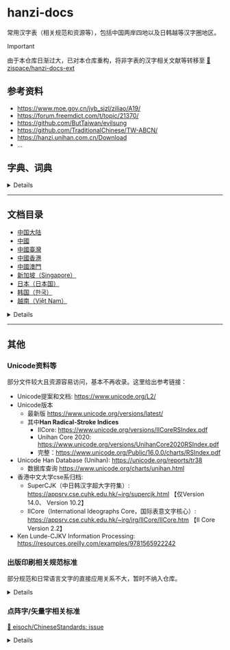 # hanzi-docs

常用汉字表（相关规范和资源等），包括中国两岸四地以及日韩越等汉字圈地区。

> [!IMPORTANT]
> 
> 由于本仓库日渐过大，已对本仓库重构，将非字表的汉字相关文献等转移至
> [:link: zispace/hanzi-docs-ext](https://github.com/zispace/hanzi-docs-ext)
>

## 参考资料

- <https://www.moe.gov.cn/jyb_sjzl/ziliao/A19/>
- <https://forum.freemdict.com/t/topic/21370/>
- <https://github.com/ButTaiwan/evilsung>
- <https://github.com/TraditionalChinese/TW-ABCN/>
- <https://hanzi.unihan.com.cn/Download>
- …

## 字典、词典

<details>

### 出版

- 中国社会科学院语言研究所《现代汉语词典》
  - 民间在线版 <https://ano-via.github.io/dict/>
- 王力《古汉语字典》
- 《汉语大字典》
- 许慎《说文解字》
- 《康熙字典》

### 在线

- 臺灣“教育部”
   - 《重編國語辭典修訂本》: <https://dict.revised.moe.edu.tw>
   - 《國語小字典》或《國語辭典簡編本》
   - 《異體字字典》: <https://dict.variants.moe.edu.tw>
- 萌典：<https://www.moedict.tw/>
- 香港中文大學《漢語多功能字庫》: <https://humanum.arts.cuhk.edu.hk/Lexis/lexi-mf/>
- 北京师范大学《汉字全息资源应用系统》: <https://qxk.bnu.edu.cn/#/>
- 汉典: <https://www.zdic.net>
- 大陆版《中华语文知识库》（《两岸通用词典等》）: <https://www.zhonghuayuwen.org/#/index>
  - 臺灣版《中華語文知識庫》: <https://www.chinese-linguipedia.org>
- 字统网/字統網: <https://zi.tools>
- Chinese Etymology字源: <https://hanziyuan.net>
- 国家标准全文公开系统: <https://openstd.samr.gov.cn/bzgk/gb/>

</details>

---

## 文档目录

- [中国大陆](#中国大陆)
- [中國](#中國)
- [中國臺灣](#中國臺灣)
- [中國香港](#中國香港)
- [中國澳門](#中國澳門)
- [新加坡（Singapore）](#新加坡singapore)
- [日本（日本国）](#日本日本国)
- [韩国（한국）](#韩国한국)
- [越南（Việt Nam）](#越南việt-nam)

<details>

### 中国大陆

- 2011-义务教育语文课程标准（2011年版）-附录.pdf
- 2022-义务教育语文课程标准（2022年版）-附录.pdf
- 19770720-部分计量单位名称统一用字表.pdf
- 19851227-普通话异读词审音表.pdf
- 20081100-现代汉语常用词表（草案）-部分.pdf
- 20130618-通用规范汉字表-仅字表.pdf
- 20130618-通用规范汉字表-轻量版.pdf
- 20130618-通用规范汉字表.zip
- 20160500-普通话异读词审音表（修订稿）2016年5月.doc

- 19550107-汉字简化方案草案-单行本.pdf
- 19550107-汉字简化方案草案.pdf
- 19551222-第一批异体字整理表(群益堂出版1956).pdf
- 19551222-第一批异体字整理表-1988年备注版.pdf
- 19551222-第一批异体字整理表-原始扫描.pdf
- 19560128-汉字简化方案.pdf
- 19561000-第二批异体字整理表（初稿）.pdf
- 19640500-简化字总表-扫描1.pdf
- 19640500-简化字总表-扫描2.pdf
- 19650130-印刷通用汉字字形表.pdf
- 19650130-印刷通用汉字字形表（1986年扫描版）.pdf
- 19770500-第二次汉字简化方案草案-扫描1.pdf
- 19770500-第二次汉字简化方案草案-扫描2.pdf
- 19770500-第二次汉字简化方案草案-扫描3.pdf
- 19770500-第二次汉字简化方案草案-文字改革出版社.pdf
- 19810800-第二次汉字简化方案修订草案征求意见表-扫描压缩版.pdf
- 19810800-第二次汉字简化方案修订草案征求意见表-扫描版.pdf
- 19860600-简化字总表（1986版）-含通知.pdf
- 19860600-简化字总表（1986版）-扫描压缩版.pdf
- 19860600-简化字总表（1986版）-扫描版.pdf
- 19861010-简化字总表（1986版）-新华社印刷厂.pdf
- 19970407-现代汉语通用字笔顺规范.pdf
- 20090812-通用规范汉字表（征求意见稿）.pdf

- 19810501-GB 2312-1980《信息交换用汉字编码字符集 基本集》.pdf
- 19810501-GB 2312-1980《信息交换用汉字编码字符集 基本集》（部分）.pdf
- 19820801-ISO 7098《文献工作—中文罗马字母拼写法》.pdf
- 19850129-GBT 4481-1985《中国语种代码》.pdf
- 19850129-GBT 4881-1985《中国语种代码》版本2.pdf
- 19870327-GBT 7589-1987《信息交换用汉字编码字符集 第二辅助集》（G2）.pdf
- 19870327-GBT 7590-1987《信息交换用汉字编码字符集 第四辅助集》（G4）.pdf
- 19891229-GBT 12052-1989 《信息交换用朝鲜文字编码字符集》.pdf
- 19891229-GBT 12052-1989《信息交换用朝鲜文字编码字符集》（图片版）.pdf
- 19900613-GBT 12345-1990《信息交换用汉字编码字符集辅助集》.pdf
- 19910830-GB 3304-1991《中国各民族名称的罗马字母拼写法和代码》.pdf
- 19920101-GB 12200.1-1990《汉语信息处理词汇 01部分：基本术语》.pdf
- 19920201-GB 3259-1992《中文书刊名称汉语拼音拼写法》.pdf
- 19920413-GBT 13418-1992《文字条目通用排序规则》.pdf
- 19931116-GBT 14706-93《校对符号及其用法》.pdf
- 19931227-GB 3100-93《国际单位制及其应用》.pdf
- 19931227-GB 3101-1993《有关量、单位和符号的一般原则》.pdf
- 19931230-GB 13000.1-1993《信息技术 通用多八位编码字符集》.pdf
- 19940207-GBT 12200.2-1994《汉语信息处理词汇 02部分：汉语和汉字》.pdf
- 19950508-GBT 15564-1995《图文电视广播用汉字编码字符集香港子集》（GH）.pdf
- 19950908-GBT 15720-1995《中国盲文》.pdf
- 19951213-GBT 15834-1995《标点符号用法》.pdf
- 19960122-GBT 16159-1996《汉语拼音正词法基本规则》-版本2.pdf
- 19960122-GBT 16159-1996《汉语拼音正词法基本规则》.pdf
- 19981110-GBT 16500-1998《信息交换用汉字编码字符集 第七辅助集》（GE）.pdf
- 20000317-GB 18030-2000《信息技术 信息交换用汉字编码字符集 基本集的扩充》.pdf
- 20000317-GB 18030-2000《信息技术 信息交换用汉字编码字符集 基本集的扩充》（无封面页码版）.pdf
- 20051108-GB 18030-2005《信息技术 中文编码字符集》.pdf
- 20060918-GBT 20532-2006《信息处理用现代汉语词类标记规范》.pdf
- 20110114-GBT 25741-2010《信息技术 汉字编码字符集 汉字部首序和笔顺序》-正文和附录A.pdf
- 20110114-GBT 25741-2010《信息技术 汉字编码字符集 汉字部首序和笔顺序》-附录B（图片压缩）.pdf
- 20110114-GBT 25741-2010《信息技术 汉字编码字符集 汉字部首序和笔顺序》-附录C（图片压缩）.pdf
- 20110729-GBT 15835-2011《出版物上数字用法》.pdf
- 20110729-GBT 15835-2011《出版物上数字用法》 （std.samr.gov.cn）.pdf
- 20111031-GBT 28039-2011《中国人名汉语拼音字母拼写规则》.pdf
- 20111230-GB 15834-2011《标点符号用法》-扫描版.pdf
- 20111230-GB 15834-2011《标点符号用法》-更小版.pdf
- 20111230-GB 15834-2011《标点符号用法》.pdf
- 20120629-GBT 16159-2012《汉语拼音正词法基本规则》.pdf
- 20131231-GBT 30240.1-2013《公共服务领域英文译写规范 第1部分：通则》.pdf
- 20170522-GBT 30240.2-2017《公共服务领域英文译写规范 第2部分：交通》.pdf
- 20170522-GBT 30240.3-2017《公共服务领域英文译写规范 第3部分：旅游》.pdf
- 20170522-GBT 30240.4-2017《公共服务领域英文译写规范 第4部分：文化娱乐》.pdf
- 20170522-GBT 30240.5-2017《公共服务领域英文译写规范 第5部分：体育》.pdf
- 20170522-GBT 30240.6-2017《公共服务领域英文译写规范 第6部分：教育》.pdf
- 20170522-GBT 30240.7-2017《公共服务领域英文译写规范 第7部分：医疗卫生》.pdf
- 20170522-GBT 30240.8-2017《公共服务领域英文译写规范 第8部分：邮政电信》.pdf
- 20170522-GBT 30240.9-2017《公共服务领域英文译写规范 第9部分：餐饮住宿》.pdf
- 20170522-GBT 30240.10-2017《公共服务领域英文译写规范 第10部分：商业金融》.pdf
- 20171219-GBT 35302-2017《公共服务领域俄文译写规范》.pdf
- 20171219-GBT 35303-2017《公共服务领域日文译写规范》.pdf
- 20211011-GBZ 40637-2021《古籍印刷通用字规范字形表》.pdf
- 20220719-GB 18030-2022《信息技术 中文编码字符集》.pdf
- 20221230-GBT 7713.2-2022《学术论文编写规则》.pdf

- 19971201-GF 3001-1997《信息处理用GB13000.1字符集汉字部件规范》.pdf
- 19991001-GF 3002-1999《GB13000.1字符集汉字笔顺规范》.pdf
- 19991001-GF 3003-1999《GB13000.1字符集汉字字序（笔画序）规范》.pdf
- 19991001-GF 3004-1999《印刷魏体字形规范》.pdf
- 19991001-GF 3005-1999《印刷隶体字形规范》.pdf
- 20010223-GF 3006-2001《汉语拼音方案的通用键盘表示规范》.pdf
- 20011219-GF 1001-2001《第一批异形词整理表》-扫描版.pdf
- 20011219-GF 1001-2001《第一批异形词整理表》-文字版.pdf
- 20011219-GF 1001-2001《第一批异形词整理表》及第二批草案.pdf
- 20011219-GF 2001-2001《GB 13000.1 字符集汉字折笔规范》-压缩版.pdf
- 20011219-GF 2001-2001《GB 13000.1 字符集汉字折笔规范》.pdf
- 20050628-GF 2002-2006《汉字应用水平等级及测试大纲》.pdf
- 20060227-GF 3007-2006《中国通用音标符号集》.pdf
- 20090112-GF 0011-2009《汉字部首表》.pdf
- 20090112-GF 0012-2009《GB13000.1字符集汉字部首归部规范》.pdf
- 20090324-GF 0013-2009《现代常用独体字规范》.pdf
- 20090324-GF 0014-2009《现代常用字部件及部件名称规范》.pdf
- 20101019-GF 0015-2010《汉语国际教育用音节汉字词汇等级划分》.pdf
- 20101019-GF 0016-2010《汉语口语水平等级标准及测试大纲》.pdf
- 20130106-GF 0017-2013《识字教学用通用键盘汉字字形输入系统评测规则》.pdf
- 20160829-GF 2002-2016《汉字应用水平等级及测试大纲》（2016年修订）.docx
- 20180212-GF 0018-2018《中国英语能力等级量表》.pdf
- 20180309-GF 0019-2018《国家通用盲文方案》.pdf
- 20180309-GF 0020-2018《国家通用手语常用词表》.pdf
- 20190715-GF 0021-2019《汉语手指字母方案》.pdf
- 20190715-GF 0022-2019《中华通韵》.pdf
- 20201123-GF 0023-2020《通用规范汉字笔顺规范》.pdf
- 20201123-GF 0024-2020《〈中华人民共和国国歌〉国家通用手语方案》.pdf
- 20210324-GF 0025-2021《国际中文教育中文水平等级标准》.pdf

- 19760600-少数民族语地名汉语拼音字母音译转写法.pdf
- 19760900-中国人名汉语拼音字母拼写法.pdf
- 19820817-汉语拼音字母名称读音对照表-其他版本【国标[1982]339号】.pdf
- 19820817-汉语拼音字母名称读音对照表【国标[1982]339号】.pdf
- 19841225-中国地名汉语拼音字母拼写规则（汉语地名部分）.pdf
- 20050528-日本汉字的汉语读音规范（草案）【语言文字规范草案】.pdf
- 20140601-夹用英文的中文文本的标点符号用法（草案）【语言文字规范草案】.pdf

- 19580211-汉语拼音方案.pdf
- 20001031-中华人民共和国国家通用语言文字法【主席令第37号】.pdf
- 20001031-中华人民共和国国家通用语言文字法（含主席令）【主席令第37号】.pdf
- 20211127-普通话水平测试管理规定【教育部令第51号】.docx
- 20220605-信息技术产品语言文字使用管理规定（征求意见稿）【教育部】.doc
- 20230103-信息技术产品国家通用语言文字使用管理规定【教育部令第54号】.docx
- 20230103-信息技术产品国家通用语言文字使用管理规定【教育部令第54号】.pdf

- 20011228-SJT 11239-2001《信息交换用汉字编码字符集 第八辅助集》（G八辅）.pdf
- 20140106-WHT 66-2014《古籍元数据规范》.pdf
- 20170417-CYT 154-2017《中文出版物夹用英文的编辑规范》.pdf
- 20200901-WHT 90-2020《汉文古籍文字认同描述规范》.pdf
- 20200901-WHT 91-2020《汉文古籍集外字描述规范》.pdf
- 20220624-JRT 0253-2022《金融服务 生僻字处理指南》.pdf
- 20230726-CYT264-2023《汉字字体使用要求》.pdf

- 19860525-废止第二次汉字简化方案（草案）【国发〔1986〕64号】.pdf
- 19920707-出版物汉字使用管理规定【新出联[1992]4号】-其他版本.pdf
- 19920707-出版物汉字使用管理规定【新出联[1992]4号】.pdf
- 20030527-普通话水平测试工作评估指导标准【教语用司函〔2003〕17号】.pdf
- 20031010-普通话水平测试大纲【教语用〔2003〕2号】.pdf
- 20110301-新闻出版总署决定废止的第五批规范性文件目录【新闻出版总署令第50号】.xls
- 20110301-新闻出版总署现行有效规范性文件目录【2011年第1号公告】.xls
- 20191115-国家新闻出版署决定废止的规范性文件目录【国新出发〔2019〕38号】.doc
- 20191115-国家新闻出版署继续有效的规范性文件目录【2019年第4号公告】.doc
- 20191115-新闻出版署关于废止35件规范性文件的决定.pdf
- 20230123-普通话水平测试规程【国语函〔2023〕1号】.docx

- 中日韓共同常用808漢字.pdf
- 中日韩共用汉字词典.pdf
- 韓中日共用漢字800字選定課題(한ㆍ중ㆍ일 공용한자 800자 선정과 과제).pdf
- 한중일한자_800자_한일중으로 분류.pdf
- 1956-文字改革出版社-汉语拼音方案草案.pdf
- 1982-中国印刷技术协会编-中国印刷年鉴1981-印刷通用汉字字形表.pdf
- 1983-刘之强-上海辞书出版社-简化字繁体字选用字异体字对照表.pdf
- 1986-中国文字改革委员会,国家标准局-最常用的汉字是哪些 三千高频度汉字字表.pdf
- 1989-国家语言文字工作委员会汉字处编-现代汉语通用字表.pdf
- 1990-上海教育出版社-简化、繁体、异体汉字综合字表.pdf
- 1993-语文出版社-语言文字规范手册（增订本）.pdf
- 1994-浙江省语言文字工作委员会编-杭州大学出版社-语言文字规范实用手册.pdf
- 1997-国家语委标准化工作委员会办公室编-国家语言文字规范和标准选编.pdf
- 1998-王自强-上海辞书出版社-简化字 繁体字 选用字 异体字 对照表（修订本）.pdf
- 2001-国家汉语水平考试委员会办公室考试中心-汉语水平词汇与汉字等级大纲（HSK）.pdf
- 2002-北京市语言文字工作委员会-国家通用语言文字规范手册.pdf
- 2003-第二批异形词（264 组）整理表（草案）.pdf
- 2005-顾雪枫-苏州大学出版社-校编本《第一批异体字整理表》.pdf
- 2008-现代汉语常用词表（草案）-正文压缩版.pdf
- 2008-现代汉语常用词表（草案）-附录音序索引压缩版.pdf
- 2013-语文出版社-通用规范汉字表.pdf
- 2016-教育部语言文字信息管理司-常用语言文字规范手册.pdf
- 2017-语言文字规范标准-教育部语言文字信息管理司.pdf

- 19551222-第一批异体字整理表.pdf
- 19860600-简化字总表（1986版）-仅字表.pdf
- 19861010-简化字总表（1986版）-文字整理版.pdf
- 19880126-现代汉语常用字表（3500字）-版本2.pdf
- 19880126-现代汉语常用字表（3500字）.pdf
- 19880304-现代汉语通用字表（7000字）-版本2.pdf
- 19880304-现代汉语通用字表（7000字）.pdf
- 19960122-GBT 16159-1996《汉语拼音正词法基本规则》-版本1.pdf
- 20160500-普通话异读词审音表（修订稿）2016年5月.pdf
- 20160500-普通话异读词审音表（修订稿）2016年5月（版本2）.pdf
- 20211011-GBZ 40637-2021《古籍印刷通用字规范字形表》（文字整理版）.pdf

### 中國

- 1935-第一批简体字表-影印版附录.pdf
- 1935-第一批简体字表-扫描版.pdf
- 维基文库-19350821_第一批简体字表.pdf

### 中國臺灣
- 1982-国字整理小组-中文资讯交换码CCCII 第2册 第2版.pdf
- 1982-国字整理小组-中文资讯交换码异体字表 第2册 第2版.pdf
- 19820901_教育部4808個常用字.pdf
- 19820902-常用國字標準字體表.pdf
- 19990331_國語一字多音審訂表-版本2.pdf
- 19990331_國語一字多音審訂表.pdf
- 20001101-國語注音符號手冊.pdf
- 20121212_國語一字多音審訂表初稿.pdf
- 20121212_國語一字多音審訂表說帖.pdf
- 20200320_國中小國語文教科書用字審訂成果.pdf
- 20210104_《重編國語辭典修訂本》與《國語一字多音審訂表》取音差異表.pdf
- 20210722-深度識字學習漢字手冊附表：常用字排序表.pdf
- 《中華大辭典》附錄一-臺灣標點符號表.docx
- 《重訂標點符號手冊》修訂版-對照表.pdf
- 《重訂標點符號手冊》修訂版-文档版.pdf
- 兩岸觀光用語及常用正簡體字對照表.pdf
- 教育部字庫5021字.pdf
- 教育部本土語言成果參考字表_總表.pdf
- 教育部本土語言成果參考字表_附表.pdf
- 標準字對照簡化字.pdf
- 臺灣TW-ABCN正字甲乙丙表.pdf

### 中國香港

- 19900000-小學中國語文科（小一至小六課程綱要）.pdf
- 19900700-常用字字形表修订本-香港教育署语文教育学院中文系.pdf
- 20000700-《〈常用字字形表〉標準字體表》（2000版）.pdf
- 20051224-2000版《〈常用字字形表〉異體字表》.pdf
- 20090101-香港小學學習字詞表-特殊教育需要補充篇.pdf
- 20091200-香港增補字符集—2008.pdf
- 20170500-香港增補字符集—2016.pdf
- 《香港增補字符集》字符的倉頡碼和粵語拼音參考表 CangjieCantoneseRef.pdf
- 不獲納入《香港增補字符集》的字符 Not-Accepted.pdf
- 容易混淆字符表 Easily_Confused_Chinese_Characters.pdf
- 20220906_常用香港外字表-1.8.pdf
- 20220917_推薦形體表-1.04.pdf
- 20220917_筆畫表-1.27.pdf
- 20220917_部件檢校表-1.36.pdf

### 中國澳門
- 19851011-密碼及廣州音譯音字彙 dl-88-1985-an.pdf
- 20210100-《澳門增補字符集 – 2020》字符表.pdf
- 20240700-《澳門增補字符集 – 2022》字符表.pdf

### 新加坡（Singapore）
- 1969-异体简体字表.pdf
- 1969-简体字表.pdf
- 1974-简体字总表.pdf
- 1976-简体字总表修订本.pdf
- 2007-小学华文生字表.pdf
- 2007-小学高级华文生字表.pdf
- 2015-《欢乐伙伴》小学华文生字表.pdf
- 2015-《欢乐伙伴》小学高级华文生字表.pdf
- 新加坡-小学第三学年华文课程说明-汉字笔画.pdf

### 日本（日本国）

- 19080524_漢字要覧.pdf
- 19191225_漢字整理案.pdf
- 19310603_常用漢字表.pdf
- 19381105_漢字字体整理案.pdf
- 19420617_標準漢字表.pdf
- 19461116_当用漢字表.pdf
- 19720628_「異字同訓」の漢字の用法.pdf
- 19931100_表外漢字字体表.pdf
- 19970117_漢字字体資料集-1.pdf
- 19970117_漢字字体資料集-5.pdf
- 19970117_漢字字体資料集-6.pdf
- 20010326_当用漢字字体表.pdf
- 20070202_敬語の指針 keigo_tousin.pdf
- 20080000-別表「学年別漢字配当表」（平成20年告示）.pdf
- 20100607_改定常用漢字表答申 kaitei_kanji_toushin.pdf
- 20101118_2010 年「改定常用漢字表」対応新聞用語集 追補版.pdf
- 20101130_常用漢字表(joyokanjihyo平成22年版).pdf
- 20101130_常用漢字表別紙.pdf
- 20140221_「異字同訓」の漢字の使い分け例報告.pdf
- 20160229_常用漢字表の字体・字形に関する指針報告.pdf
- 20170300-小学校学習指導要領.pdf
- 20170925_人名用漢字別表の変遷.pdf
- 20191115_国語施策年表-明治35年以前.pdf
- 20191115_国語施策年表-明治35年～昭和20年.pdf
- 20191115_国語施策年表-昭和21年以降.pdf
- 20200930_法務省見直し（拡大）案_人名用漢字別表に掲げる漢字（287字）.pdf
- 20200930_法務省見直し（拡大）案_常用漢字表に掲げる漢字（1,945字）.pdf
- 20211214_法務省見直し（拡大）案_追加される漢字（578字）.pdf
- 2016022902-常用漢字表の字体・字形に関する指針（報告）について .pdf
- Jinmei-yō Kanji table (人名用漢字表) .pdf
- 常用漢字一覧表.pdf
- 常用漢字表.pdf
- 日语常用汉字及旧字体－新字形(简体字)对照表(汉语版)2012.3版.pdf
- 维基百科-20230403_同音の漢字による書きかえ.pdf
- 维基词典-20220227_人名用漢字の一覧.pdf

### 韩国（한국）
- 19720816-한문교육용기초한자.pdf
- 20001230-대한민국 중고등학교 기초한자 목록 (漢文敎育用基礎漢字1800字).pdf
- 20130104-한문교육용기초한자(2014학년도부터_적용).pdf
- 20230201-Character code system used by the Supreme Court of South Korea (韓國最高法院漢字系統用字).pdf
- hanja-인명용 한자 (人名用漢字表及追加許容) -版本1.pdf
- hanja-인명용 한자 (人名用漢字表及追加許容) -版本2.pdf
- hanja-인명용 한자 (人名用漢字表及追加許容) -版本3.pdf
- 교육용 필수한자 1800자 100자표(한자+훈음).pdf
- 편수자료(2편)_한문 교육용 기초 한자.pdf
- 한국_한문교육용_기초한자_1800자_부수순(2000).pdf

### 越南（Việt Nam）
- 榜𡨸汉喃准常用(Bảng chữ Hán Nôm Chuẩn Thường dùng)-bchnctd 150123.pdf
- 榜𡨸汉喃准常用(Bảng chữ Hán Nôm Chuẩn Thường dùng)-bchnctd 300623.pdf
- 榜𡨸汉喃准常用(Bảng chữ Hán Nôm Chuẩn Thường dùng 常用标准汉喃字表).pdf

</details>

---

## 其他

### Unicode资料等

部分文件较大且资源容易访问，基本不再收录。这里给出参考链接：

- Unicode提案和文档: <https://www.unicode.org/L2/>
- Unicode版本
  - 最新版 <https://www.unicode.org/versions/latest/>
  - 其中**Han Radical-Stroke Indices**
    - IICore: <https://www.unicode.org/versions/IICoreRSIndex.pdf>
    - Unihan Core 2020: <https://www.unicode.org/versions/UnihanCore2020RSIndex.pdf>
    - 完整：<https://www.unicode.org/Public/16.0.0/charts/RSIndex.pdf>
- Unicode Han Database (Unihan): <https://unicode.org/reports/tr38>
  - 数据库查询 <https://www.unicode.org/charts/unihan.html>
- 香港中文大学cse系归档:
  - SuperCJK（中日韩汉字超大字符集）: <https://appsrv.cse.cuhk.edu.hk/~irg/supercjk.html> 【仅Version 14.0、 Version 10.2】
  - IICore（International Ideographs Core，国际表意文字核心）: <https://appsrv.cse.cuhk.edu.hk/~irg/irg/IICore/IICore.htm> 【II Core Version 2.2】
- Ken Lunde-CJKV Information Processing: https://resources.oreilly.com/examples/9781565922242

### 出版印刷相关规范标准

部分规范和日常语言文字的直接应用关系不大，暂时不纳入仓库。

<details>

可参考《国家新闻出版署关于公布继续有效的规范性文件目录的公告》（2019年 第4号）

- 国家标准
  - GB 11668-89《图书和其他出版物的书脊规则》
  - [x] GB 3259-92《中文书刊名称汉语拼音拼写法》
  - GB 6447-86《文摘编写规则》
  - GB/T 788-1999《图书和杂志开本及其幅面尺寸》
  - GB/T 3179-2009《期刊编排格式》
  - GB/T 3860-1995《文献叙词标引规则》
  - [x] GB/T 7713.2-2022《学术论文写作规则》
  - GB/T 7713.3-2009《科技报告编写规则》
  - GB/T 7714-2015《信息与文献 参考文献著录规则》
  - GB/T 9999-2001《中国标准连续出版物号》
  - GB/T 13417-2009《期刊目次表》
  - GB/T 16827-1997《中国标准刊号（ISSN部分条码）》
- 行业标准
  - CY/T 35-2001《文献章节编号方法》
  - CY/T 118-2015《学术出版规范一般要求》
  - CY/T 119-2015《学术出版规范 科学技术名词》
  - CY/T 120-2015《学术出版规范 图书版式》
  - CY/T 121-2015《学术出版规范 注释》
  - CY/T 122-2015《学术出版规范 引文》
  - CY/T 123-2015《学术出版规范 中文译著》
  - CY/T 124-2015《学术出版规范 古籍整理》
  - [x] CY/T 154-2017《中文出版物夹用英文的编辑规范》
  - CY/T 170-2019《学术出版规范 表格》
  - CY/T 171-2019《学术出版规范 插图》
  - CY/T 172-2019《学术出版规范 图书出版流程管理》
  - CY/T 173-2019《学术出版规范 关键词编写规范》
  - CY/T 174-2019《学术出版规范 期刊学术不端行为界定》
- 法律法规等
  - 《中华人民共和国著作权法》【1990年颁布，2020年最新修订】
  - 《出版管理条例》【国务院令第343号，2001年颁布，2016年最新修订】
  - 《著作权法实施条例》【国务院令第359号，2002年颁布，2013年最新修订】
  - 《信息网络传播权保护条例》【国务院令（第468号），2006年颁布，2013年最新修订】
  - 《期刊出版管理规定》【新闻出版总署令第31号，2005年发布，2017年最新修改】
  - 图书、期刊、音像制品、电子出版物重大选题备案办法【国新出发〔2019〕35号】
  - 报纸期刊出版质量综合评估办法（试行）【新出字〔2010〕294号】
  - 全国报纸期刊出版质量综合评估指标体系（试行）【新闻出版总署新闻报刊司，2010年】
  - 期刊编辑规程【新闻出版总署新闻报刊司、 中国期刊协会（2009年）】
  - 报纸期刊审读暂行办法【新闻出版总署（2009）】
  - 出版专业技术人员职业资格管理规定【新闻出版总署（2008）】
  - 期刊出版形式规范【新闻出版总署（2007）】
  - 教育部关于加强和改进高等学校哲学社会科学学报工作的意见【教社政〔2002〕10号】
  - 高等学校学报管理办法【教育部1998】
  - 关于出版单位的主办单位和主管单位职责的暂行规定【新闻出版署〔1993〕801号】
- 其他规范
  - 综合性期刊文献引证技术规范（试行稿）【2007年北京“综合性人文社会科学学术期刊编排规范研讨会”】

其他参考资料：
  - 中文书刊排版相关标准和规范 [:link: Haixing-Hu/typesetting-standard](https://github.com/Haixing-Hu/typesetting-standard)
  - 中文排版需求 (Requirements for Chinese Text Layout) <https://www.w3.org/TR/clreq/>

</details>

### 点阵字/矢量字相关标准

[:link: eisoch/ChineseStandards: issue](https://github.com/eisoch/ChineseStandards/issues/3)

<details>

- **12点阵**
  - SJ 11240-2001 信息技术 汉字编码字符集（基本集）12点阵字型 GB/T 2312
  - SJ 11295-2003 信息技术 通用多八位编码字符集（基本多文种平面）汉字12点阵字型 GB/T 13000
  - SJ 11301-2005 信息技术 通用多八位编码字符集（基本多文种平面）汉字12点阵压缩字型 GB/T 13000
  - GB/T 37022-2018 信息技术 通用编码字符集（基本多文种平面） 汉字11×12点阵字型 GB/T 13000

- **14点阵**
  - SJ 11241-2001 信息技术 汉字编码字符集（基本集）14点阵字型 GB/T 2312
  - SJ 11296-2003 信息技术 通用多八位编码字符集（基本多文种平面）汉字14点阵字型 GB/T 13000
  - SJ 11302-2005 信息技术 通用多八位编码字符集（基本多文种平面）汉字14点阵压缩字型 GB/T 13000
  - GB/T 37023-2018 信息技术 通用编码字符集（基本多文种平面） 汉字13×14点阵字型 GB/T 13000

- **15点阵**
  - SJ/T 11189-1998 信息技术 汉字编码字符集 基本集15点阵字型 GB/T 2312

- **16点阵**
  - GB 5199-2001 信息技术 汉字编码字符集（基本集） 16点阵字型 GB/T 2312
  - GB 17698-1999 信息技术 通用多八位编码字符集（I区） 汉字16点阵字型 GB/T 13000
  - GB 19966-2005 信息技术 通用多八位编码字符集（基本多文种平面）汉字16点阵字型 GB/T 13000
  - GB/T 11458.1-1989 信息处理用汉字15×16点阵字模集 通信子集 GB/T 8565.2
  - GB/T 11458.2-1989 信息处理用汉字15×16点阵字模数据集 通信子集 GB/T 8565.2
  - GB/T 17698-2010 信息技术 通用多八位编码字符集（CJK统一汉字） 15×16点阵字型 GB/T 13000
  - GB/T 19966-2019 信息技术 通用编码字符集（基本多文种平面） 汉字15×16点阵字型 GB/T 13000
  - GB/T 22320-2008 信息技术 中文编码字符集 汉字15×16点阵字型 GB 18030
  - GB/T 22320-2019 信息技术 中文编码字符集 汉字15×16点阵字型 GB 18030
  - GB/T 5199-2010 信息技术 汉字编码字符集（基本集） 15×16点阵字型 GB/T 2312
  - GB/T 5199.1-1985 信息交换用汉字15×16点阵字模集 GB/T 2312
  - GB/T 5199.2-1985 信息交换用汉字15×16点阵字模数据集 GB/T 2312
  - SJ 11303-2005 信息技术 通用多八位编码字符集（基本多文种平面）汉字16点阵压缩字型 GB/T 13000

- **18点阵**
  - GB/T 30878-2014 信息技术 通用多八位编码字符集（基本多文种平面） 汉字17×18点阵字型 GB/T 13000
  - GB/T 30878-2019 信息技术 通用编码字符集（基本多文种平面） 汉字17×18点阵字型 GB/T 13000

- **20点阵**
  - GB/T 37021-2018 信息技术 通用编码字符集（基本多文种平面） 汉字19×20点阵字型 GB/T 13000
  - SJ 11297-2003 信息技术 通用多八位编码字符集（基本多文种平面）汉字20点阵字型 GB/T 13000

- **22点阵**
  - WH/T 0504-1999 信息交换用汉字22×22点阵字模数据集 GB/T 2312
  - GB/T 30879.1-2014 信息技术 通用多八位编码字符集（基本多文种平面） 汉字22点阵字型 第1部分：宋体 GB/T 13000
  - GB/T 30879.2-2014 信息技术 通用多八位编码字符集（基本多文种平面） 汉字22点阵字型 第2部分：黑体 GB/T 13000
  - GB/T 30879.1-2019 信息技术 通用编码字符集（基本多文种平面） 汉字22点阵字型 第1部分：宋体 GB/T 13000
  - GB/T 30879.2-2019 信息技术 通用编码字符集（基本多文种平面） 汉字22点阵字型 第2部分：黑体 GB/T 13000

- **24点阵**
  - GB 5007.1-2001 信息技术 汉字编码字符集（基本集） 24点阵字型 GB/T 2312
  - GB 5007.2-2001 信息技术 汉字编码字符集（辅助集） 24点阵字型 GB/T 12345
  - GB/T 5007.1-1985 信息交换用汉字24×24点阵字模集 GB/T 2312
  - GB/T 5007.1-2010 信息技术 汉字编码字符集（基本集） 24点阵字型 GB/T 2312
  - GB/T 5007.2-1985 信息交换用汉字24×24点阵字模数据集 GB/T 2312
  - GB/T 5007.2-2008 信息技术 汉字编码字符集（辅助集） 24点阵字型 宋体 GB/T 12345
  - GB 16793-1997 信息技术 通用多八位编码字符集（Ⅰ区） 汉字24点阵字型 宋体 GB/T 13000
  - GB/T 16793.1-2010 信息技术 通用多八位编码字符集（CJK统一汉字） 24点阵字型 第1部分：宋体 GB/T 13000
  - GB 19967.1-2005 信息技术 通用多八位编码字符集（基本多文种平面）汉字24点阵字型 第1部分:宋体 GB/T 13000
  - GB/T 19967.1-2019 信息技术 通用编码字符集（基本多文种平面） 汉字24点阵字型 第1部分：宋体 GB/T 13000
  - GB/T 19967.2-2010 信息技术 通用多八位编码字符集（基本多文种平面） 汉字24点阵字型 第2部分：黑体 GB/T 13000
  - GB/T 19967.2-2019 信息技术 通用编码字符集（基本多文种平面） 汉字24点阵字型 第2部分：黑体 GB/T 13000
  - GB/T 11459.1-1989 信息处理用汉字24×24点阵字模集 通信子集 GB/T 8565.2
  - GB/T 11459.2-1989 信息处理用汉字24×24点阵字模数据集 通信子集 GB/T 8565.2
  - GB/T 22322.1-2008 信息技术 中文编码字符集 汉字24点阵字型 第1部分：宋体 GB 18030
  - GB/T 22322.1-2019 信息技术 中文编码字符集 汉字24点阵字型 第1部分：宋体 GB 18030

- **28点阵**
  - WH/T 0505-1999 信息交换用汉字28×28点阵字模数据集 GB/T 2312
  - GB/T 32636.1-2016 信息技术 通用多八位编码字符集（基本多文种平面） 汉字28点阵字型 第1部分：宋体 GB/T 13000
  - GB/T 32636.2-2016 信息技术 通用多八位编码字符集（基本多文种平面） 汉字28点阵字形 第2部分：黑体 GB/T 13000

- **32点阵**
  - GB 6345-2001 信息技术 汉字编码字符集（基本集） 32点阵字型 宋体 GB/T 2312
  - GB 6345.1-1986 信息交换用汉字32×32点阵字模集 GB/T 2312
  - GB 6345.2-1986 信息交换用汉字32×32点阵字模数据集 GB/T 2312
  - GB/T 6345.1-2010 信息技术 汉字编码字符集（基本集） 32点阵字型 第1部分：宋体 GB/T 2312
  - GB/T 6345.2-2008 信息技术 汉字编码字符集（基本集） 32点阵字型 第2部分：黑体 GB/T 2312
  - GB/T 6345.3-2008 信息技术 汉字编码字符集（基本集） 32点阵字型 第3部分：楷体 GB/T 2312
  - GB/T 6345.4-2008 信息技术 汉字编码字符集（基本集） 32点阵字型 第4部分：仿宋体 GB/T 2312
  - GB/T 12034-1989 信息交换用汉字32×32点阵仿宋体字模集及数据集 GB/T 2312
  - GB/T 12035-1989 信息交换用汉字32×32点阵楷体字模集及数据集 GB/T 2312
  - GB/T 12036-1989 信息交换用汉字32×32点阵黑体字模集及数据集 GB/T 2312
  - GB/T 25899.1-2010 信息技术 通用多八位编码字符集（基本多文种平面） 汉字32点阵字型 第1部分：宋体 GB/T 13000
  - GB/T 25899.2-2010 信息技术 通用多八位编码字符集（基本多文种平面） 汉字32点阵字型 第2部分：黑体 GB/T 13000
  - GB/T 25899.1-2019 信息技术 通用编码字符集（基本多文种平面） 汉字32点阵字型 第1部分：宋体 GB/T 13000
  - GB/T 25899.2-2019 信息技术 通用编码字符集（基本多文种平面） 汉字32点阵字型 第2部分：黑体 GB/T 13000

- **36点阵**
  - GB/T 12037-1989 信息交换用汉字36×36点阵宋体字模集及数据集 GB/T 2312
  - GB/T 12038-1989 信息交换用汉字36×36点阵仿宋体字模集及数据集 GB/T 2312
  - GB/T 12039-1989 信息交换用汉字36×36点阵楷体字模集及数据集 GB/T 2312
  - GB/T 12040-1989 信息交换用汉字36×36点阵黑体字模集及数据集 GB/T 2312

- **48点阵**
  - GB 12041-1989 信息交换用汉字48×48点阵宋体字模集及数据集 GB/T 2312
  - GB 12041-2001 信息技术 汉字编码字符集（基本集） 48点阵字型 宋体 GB/T 2312
  - GB/T 12041.1-2010 信息技术 汉字编码字符集（基本集） 48点阵字型 第1部分：宋体 GB/T 2312
  - GB/T 12041.2-2008 信息技术 汉字编码字符集（基本集） 48点阵字型 第2部分：黑体 GB/T 2312
  - GB/T 12041.3-2008 信息技术 汉字编码字符集（基本集） 48点阵字型 第3部分：楷体 GB/T 2312
  - GB/T 12041.4-2008 信息技术 汉字编码字符集（基本集） 48点阵字型 第4部分：仿宋体 GB/T 2312
  - GB/T 12042-1989 信息交换用汉字48×48点阵仿宋体字模集及数据集 GB/T 2312
  - GB/T 12043-1989 信息交换用汉字48×48点阵楷体字模集及数据集 GB/T 2312
  - GB/T 12044-1989 信息交换用汉字48×48点阵黑体字模集及数据集 GB/T 2312
  - GB 16794.1-1997 信息技术 通用多八位编码字符集（Ⅰ区） 汉字48点阵字型 第1部分:宋体 GB/T 13000
  - GB/T 16794.1-2010 信息技术 通用多八位编码字符集（CJK统一汉字） 48点阵字型 第1部分：宋体 GB/T 13000
  - GB/T 19968.1-2005 信息技术 通用多八位编码字符集（基本多文种平面）汉字48点阵字型 第1部分:宋体 GB/T 13000
  - GB/T 19968.1-2019 信息技术 通用编码字符集（基本多文种平面） 汉字48点阵字型 第1部分：宋体 GB/T 13000
  - GB/T 22321.1-2008 信息技术 中文编码字符集 汉字48点阵字型 第1部分：宋体 GB 18030
  - GB/T 22321.1-2018 信息技术 中文编码字符集 汉字48点阵字型 第1部分：宋体 GB 18030

- **64点阵**
  - GB/T 14242-1993 信息交换用汉字64×64点阵黑体字模集及数据集 GB/T 2312
  - GB/T 14243-1993 信息交换用汉字64×64点阵楷体字模集及数据集 GB/T 2312
  - GB/T 14244-1993 信息交换用汉字64×64点阵仿宋体字模集及数据集 GB/T 2312
  - GB/T 14245-1993 信息交换用汉字64×64点阵宋体字模集及数据集 GB/T 2312
  - GB/T 14245.1-2008 信息技术 汉字编码字符集（基本集） 64点阵字型 第1部分：宋体 GB/T 2312
  - GB/T 14245.2-2008 信息技术 汉字编码字符集（基本集） 64点阵字型 第2部分：黑体 GB/T 2312
  - GB/T 14245.3-2008 信息技术 汉字编码字符集（基本集） 64点阵字型 第3部分：楷体 GB/T 2312
  - GB/T 14245.4-2008 信息技术 汉字编码字符集（基本集） 64点阵字型 第4部分：仿宋体 GB/T 2312
  - SJ/T 11242.1-2001 信息技术 通用多八位编码字符集（Ⅰ区）汉字64点阵字型 第1部分:宋体 GB/T 13000
  - SJ/T 11242.2-2001 信息技术 通用多八位编码字符集（Ⅰ区）汉字64点阵字型 第2部分:黑体 GB/T 13000
  - SJ/T 11242.3-2001 信息技术 通用多八位编码字符集（Ⅰ区）汉字64点阵字型 第3部分:楷体 GB/T 13000
  - SJ/T 11242.4-2001 信息技术 通用多八位编码字符集（Ⅰ区）汉字64点阵字型 第4部分：仿宋体 GB/T 13000
  - GB/T 36616.1-2018 信息技术 通用编码字符集（基本多文种平面） 汉字64点阵字型 第1部分：宋体 GB/T 13000
  - GB/T 36616.2-2018 信息技术 通用编码字符集（基本多文种平面） 汉字64点阵字型 第2部分：黑体 GB/T 13000
  - GB/T 36616.3-2018 信息技术 通用编码字符集（基本多文种平面） 汉字64点阵字型 第3部分：楷体 GB/T 13000
  - GB/T 36616.4-2018 信息技术 通用编码字符集（基本多文种平面） 汉字64点阵字型 第4部分：仿宋体 GB/T 13000

- **128点阵**
  - GB/T 13443-1992 信息交换用汉字128×128点阵楷体字模集及数据集 GB/T 2312
  - GB/T 13444-1992 信息交换用汉字128×128点阵仿宋体字模集及数据集 GB/T 2312
  - GB/T 14717-1993 信息交换用汉字128×128点阵宋体字模集及数据集 GB/T 2312
  - GB/T 14718-1993 信息交换用汉字128×128点阵黑体字模集及数据集 GB/T 2312

- **256点阵**
  - GB/T 13445-1992 信息交换用汉字256×256点阵楷体字模集及数据集 GB/T 2312
  - GB/T 13446-1992 信息交换用汉字256×256点阵仿宋体字模集及数据集 GB/T 2312
  - GB/T 14719-1993 信息交换用汉字256×256点阵宋体字模集及数据集 GB/T 2312
  - GB/T 14720-1993 信息交换用汉字256×256点阵黑体字模集及数据集 GB/T 2312

- **矢量字**
  - GB/T 13844-1992 图形信息交换用矢量汉字 单线宋体字模集及数据集
  - GB/T 13845-1992 图形信息交换用矢量汉字 宋体字模集及数据集
  - GB/T 13846-1992 图形信息交换用矢量汉字 仿宋体字模集及数据集
  - GB/T 13847-1992 图形信息交换用矢量汉字 楷体字模集及数据集
  - GB/T 13848-1992 图形信息交换用矢量汉字 黑体字模集及数据集

</details>

